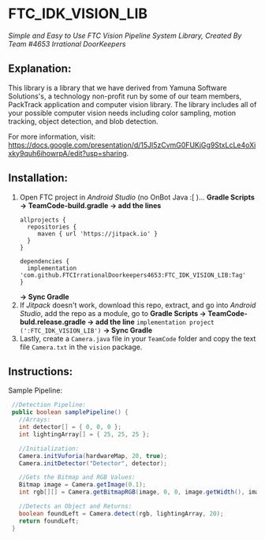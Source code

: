 # FTC_IDK_VISION_LIB

<i>Simple and Easy to Use FTC Vision Pipeline System Library, Created By Team #4653 Irrational DoorKeepers</i>

## Explanation:

This library is a library that we have derived from Yamuna Software Solutions's, a technology non-profit run by some of our team members, PackTrack
application and computer vision library. The library includes all of your possible computer vision needs including color sampling, motion tracking,
object detection, and blob detection.

For more information, visit: https://docs.google.com/presentation/d/15Jl5zCvmG0FUKjGg9StxLcLe4oXixky9quh6ihowrpA/edit?usp=sharing.

## Installation:

1. Open FTC project in <i>Android Studio</i> (no OnBot Java :[ )... <b>Gradle Scripts -> TeamCode-build.gradle -> add the lines</b>
   ```
   allprojects {
     repositories {
        maven { url 'https://jitpack.io' }
     }
   }

   dependencies {
     implementation 'com.github.FTCIrrationalDoorkeepers4653:FTC_IDK_VISION_LIB:Tag'
   }
   ```
   <b>-> Sync Gradle</b>
2. If <i>Jitpack</i> doesn't work, download this repo, extract, and go into <i>Android Studio</i>, add the repo as a module, go to <b>Gradle Scripts -> TeamCode-buld.release.gradle -> add the line</b> ```implementation project (':FTC_IDK_VISION_LIB')``` <b>-> Sync Gradle</b>
3. Lastly, create a ```Camera.java``` file in your ```TeamCode``` folder and copy the text file ```Camera.txt``` in the ```vision``` package.

## Instructions:

Sample Pipeline:
```Java 
 //Detection Pipeline:
 public boolean samplePipeline() {
   //Arrays:
   int detector[] = { 0, 0, 0 };
   int lightingArray[] = { 25, 25, 25 };   

   //Initialization:
   Camera.initVuforia(hardwareMap, 20, true);
   Camera.initDetector("Detector", detector);

   //Gets the Bitmap and RGB Values:
   Bitmap image = Camera.getImage(0.1);
   int rgb[][] = Camera.getBitmapRGB(image, 0, 0, image.getWidth(), image.getHeight());

   //Detects an Object and Returns:
   boolean foundLeft = Camera.detect(rgb, lightingArray, 20);
   return foundLeft;
 }
```
